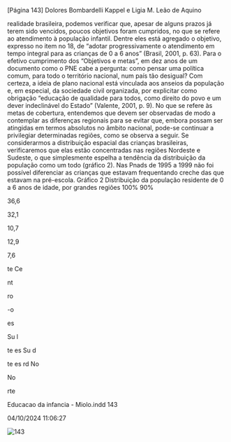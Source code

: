 [Página 143]
Dolores Bombardelli Kappel e Ligia M. Leão de Aquino

realidade brasileira, podemos verificar que, apesar de alguns prazos
já terem sido vencidos, poucos objetivos foram cumpridos, no que se
refere ao atendimento à população infantil. Dentre eles está agregado
o objetivo, expresso no item no 18, de “adotar progressivamente o atendimento em tempo integral para as crianças de 0 a 6 anos” (Brasil,
2001, p. 63).
Para o efetivo cumprimento dos “Objetivos e metas”, em dez anos
de um documento como o PNE cabe a pergunta: como pensar uma política comum, para todo o território nacional, num país tão desigual?
Com certeza, a ideia de plano nacional está vinculada aos anseios
da população e, em especial, da sociedade civil organizada, por explicitar como obrigação “educação de qualidade para todos, como direito
do povo e um dever indeclinável do Estado” (Valente, 2001, p. 9).
No que se refere às metas de cobertura, entendemos que devem
ser observadas de modo a contemplar as diferenças regionais para se
evitar que, embora possam ser atingidas em termos absolutos no âmbito nacional, pode-se continuar a privilegiar determinadas regiões,
como se observa a seguir.
Se considerarmos a distribuição espacial das crianças brasileiras,
verificaremos que elas estão concentradas nas regiões Nordeste e Sudeste, o que simplesmente espelha a tendência da distribuição da população como um todo (gráfico 2).
Nas Pnads de 1995 a 1999 não foi possível diferenciar as crianças
que estavam frequentando creche das que estavam na pré-escola.
Gráfico 2
Distribuição da população residente de 0 a 6 anos de idade,
por grandes regiões
100%
90%

36,6


32,1


10,7


12,9

7,6

te
Ce

nt

ro

-o

es

Su
l

te
es
Su
d

te
es
rd
No

No

rte



Educacao da infancia - Miolo.indd 143

04/10/2024 11:06:27

![143](./img/page_143-01.jpg)
